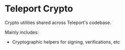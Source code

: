 # Teleport Crypto

Crypto utilities shared across Teleport's codebase.

Mainly includes:
- Cryptographic helpers for signing, verifications, etc
